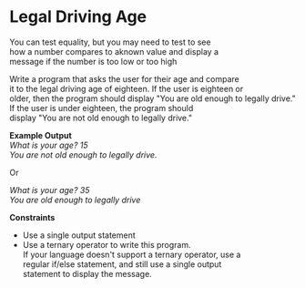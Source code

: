 # Legal Driving Age

You can test equality, but you may need to test to see  
how a number compares to aknown value and display a  
message if the number is too low or too high

Write a program that asks the user for their age and compare  
it to the legal driving age of eighteen. If the user is eighteen or  
older, then the program should display "You are old enough to legally drive."  
If the user is under eighteen, the program should  
display "You are not old enough to legally drive."


**Example Output**  
*What is your age? 15*  
*You are not old enough to legally drive.*

Or

*What is your age? 35*  
*You are old enough to legally drive*

**Constraints**
- Use a single output statement
- Use a ternary operator to write this program.  
  If your language doesn't support a ternary operator, use a  
  regular if/else statement, and still use a single output  
  statement to display the message.
